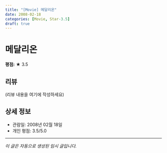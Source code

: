 ```yaml
---
title: "[Movie] 메달리온"
date: 2008-02-18
categories: [Movie, Star-3.5]
draft: true
---
```


# 메달리온

**평점:** ★ 3.5

## 리뷰

(리뷰 내용을 여기에 작성하세요)

## 상세 정보

- 관람일: 2008년 02월 18일
- 개인 평점: 3.5/5.0

---

*이 글은 자동으로 생성된 임시 글입니다.*
